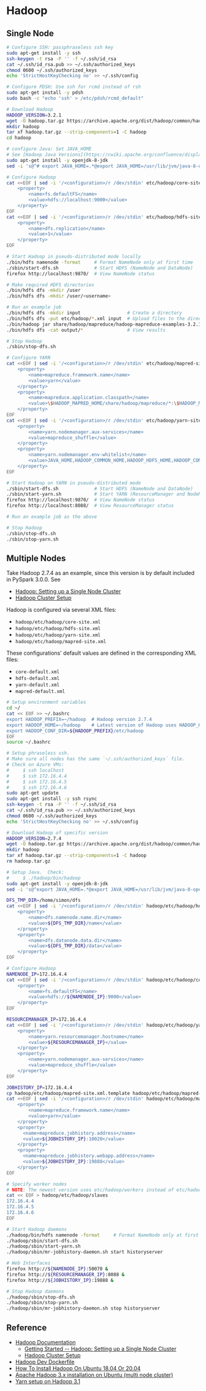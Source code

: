 # Hadoop #

## Single Node ##

```bash
# Configure SSH: passphraseless ssh key
sudo apt-get install -y ssh
ssh-keygen -t rsa -P '' -f ~/.ssh/id_rsa
cat ~/.ssh/id_rsa.pub >> ~/.ssh/authorized_keys
chmod 0600 ~/.ssh/authorized_keys
echo 'StrictHostKeyChecking no' >> ~/.ssh/config

# Configure PDSH: Use ssh for rcmd instead of rsh
sudo apt-get install -y pdsh
sudo bash -c "echo 'ssh' > /etc/pdsh/rcmd_default"

# Download Hadoop
HADOOP_VERSION=3.2.1
wget -O hadoop.tar.gz https://archive.apache.org/dist/hadoop/common/hadoop-${HADOOP_VERSION}/hadoop-${HADOOP_VERSION}.tar.gz
mkdir hadoop
tar xf hadoop.tar.gz --strip-components=1 -C hadoop
cd hadoop

# configure Java: Set JAVA_HOME
# See [Hadoop Java Versions](https://cwiki.apache.org/confluence/display/HADOOP/Hadoop+Java+Versions)
sudo apt-get install -y openjdk-8-jdk
sed -i 's@^# export JAVA_HOME=.*@export JAVA_HOME=/usr/lib/jvm/java-8-openjdk-amd64@' etc/hadoop/hadoop-env.sh

# Configure Hadoop
cat <<EOF | sed -i '/<configuration>/r /dev/stdin' etc/hadoop/core-site.xml
    <property>
        <name>fs.defaultFS</name>
        <value>hdfs://localhost:9000</value>
    </property>
EOF
cat <<EOF | sed -i '/<configuration>/r /dev/stdin' etc/hadoop/hdfs-site.xml 
    <property>
        <name>dfs.replication</name>
        <value>1</value>
    </property>
EOF

# Start Hadoop in pseudo-distributed mode locally
./bin/hdfs namenode -format     # Format NameNode only at first time
./sbin/start-dfs.sh             # Start HDFS (NameNode and DataNode)
firefox http://localhost:9870/  # View NameNode status

# Make required HDFS directories
./bin/hdfs dfs -mkdir /user
./bin/hdfs dfs -mkdir /user/<username>

# Run an example job
./bin/hdfs dfs -mkdir input                 # Create a directory
./bin/hdfs dfs -put etc/hadoop/*.xml input  # Upload files to the directory
./bin/hadoop jar share/hadoop/mapreduce/hadoop-mapreduce-examples-3.2.1.jar grep input output 'dfs[a-z.]+'
./bin/hdfs dfs -cat output/*                # View results

# Stop Hadoop
./sbin/stop-dfs.sh

# Configure YARN
cat <<EOF | sed -i '/<configuration>/r /dev/stdin' etc/hadoop/mapred-site.xml
    <property>
        <name>mapreduce.framework.name</name>
        <value>yarn</value>
    </property>
    <property>
        <name>mapreduce.application.classpath</name>
        <value>\$HADOOP_MAPRED_HOME/share/hadoop/mapreduce/*:\$HADOOP_MAPRED_HOME/share/hadoop/mapreduce/lib/*</value>
    </property>
EOF
cat <<EOF | sed -i '/<configuration>/r /dev/stdin' etc/hadoop/yarn-site.xml
    <property>
        <name>yarn.nodemanager.aux-services</name>
        <value>mapreduce_shuffle</value>
    </property>
    <property>
        <name>yarn.nodemanager.env-whitelist</name>
        <value>JAVA_HOME,HADOOP_COMMON_HOME,HADOOP_HDFS_HOME,HADOOP_CONF_DIR,CLASSPATH_PREPEND_DISTCACHE,HADOOP_YARN_HOME,HADOOP_MAPRED_HOME</value>
    </property>
EOF

# Start Hadoop on YARN in pseudo-distributed mode
./sbin/start-dfs.sh             # Start HDFS (NameNode and DataNode)
./sbin/start-yarn.sh            # Start YARN (ResourceManager and NodeManager)
firefox http://localhost:9870/  # View NameNode status
firefox http://localhost:8088/  # View ResourceManager status

# Run an example job as the above

# Stop Hadoop
./sbin/stop-dfs.sh
./sbin/stop-yarn.sh
```

## Multiple Nodes ##

Take Hadoop 2.7.4 as an example, since this version is by default
included in PySpark 3.0.0.  See
* [Hadoop: Setting up a Single Node Cluster](https://hadoop.apache.org/docs/r2.7.4/hadoop-project-dist/hadoop-common/SingleCluster.html)
* [Hadoop Cluster Setup](https://hadoop.apache.org/docs/r2.7.4/hadoop-project-dist/hadoop-common/ClusterSetup.html)

Hadoop is configured via several XML files:
* `hadoop/etc/hadoop/core-site.xml`
* `hadoop/etc/hadoop/hdfs-site.xml`
* `hadoop/etc/hadoop/yarn-site.xml`
* `hadoop/etc/hadoop/mapred-site.xml`

These configurations' default values are defined in the corresponding
XML files:
* `core-default.xml`
* `hdfs-default.xml`
* `yarn-default.xml`
* `mapred-default.xml`


```bash
# Setup environment variables
cd ~/
cat << EOF >> ~/.bashrc
export HADOOP_PREFIX=~/hadoop  # Hadoop version 2.7.4
export HADOOP_HOME=~/hadoop    # Latest version of Hadoop uses HADOOP_HOME instead of HADOOP_PREFIX
export HADOOP_CONF_DIR=${HADOOP_PREFIX}/etc/hadoop
EOF
source ~/.bashrc

# Setup phraseless ssh.
# Make sure all nodes has the same `~/.ssh/authorized_keys` file.
# Check on Azure VMs:
#     $ ssh localhost
#     $ ssh 172.16.4.4
#     $ ssh 172.16.4.5
#     $ ssh 172.16.4.6
sudo apt-get update
sudo apt-get install -y ssh rsync
ssh-keygen -t rsa -P '' -f ~/.ssh/id_rsa
cat ~/.ssh/id_rsa.pub >> ~/.ssh/authorized_keys
chmod 0600 ~/.ssh/authorized_keys
echo 'StrictHostKeyChecking no' >> ~/.ssh/config

# Download Hadoop of specific version
HADOOP_VERSION=2.7.4
wget -O hadoop.tar.gz https://archive.apache.org/dist/hadoop/common/hadoop-${HADOOP_VERSION}/hadoop-${HADOOP_VERSION}.tar.gz
mkdir hadoop
tar xf hadoop.tar.gz --strip-components=1 -C hadoop
rm hadoop.tar.gz

# Setup Java.  Check:
#     $ ./hadoop/bin/hadoop
sudo apt-get install -y openjdk-8-jdk
sed -i 's@^export JAVA_HOME=.*@export JAVA_HOME=/usr/lib/jvm/java-8-openjdk-amd64@' hadoop/etc/hadoop/hadoop-env.sh

DFS_TMP_DIR=/home/simon/dfs
cat <<EOF | sed -i '/<configuration>/r /dev/stdin' hadoop/etc/hadoop/hdfs-site.xml
    <property>
        <name>dfs.namenode.name.dir</name>
        <value>${DFS_TMP_DIR}/name</value>
    </property>
    <property>
        <name>dfs.datanode.data.dir</name>
        <value>${DFS_TMP_DIR}/data</value>
    </property>
EOF

# Configure Hadoop
NAMENODE_IP=172.16.4.4
cat <<EOF | sed -i '/<configuration>/r /dev/stdin' hadoop/etc/hadoop/core-site.xml
    <property>
        <name>fs.defaultFS</name>
        <value>hdfs://${NAMENODE_IP}:9000</value>
    </property>
EOF

RESOURCEMANAGER_IP=172.16.4.4
cat <<EOF | sed -i '/<configuration>/r /dev/stdin' hadoop/etc/hadoop/yarn-site.xml
    <property>
        <name>yarn.resourcemanager.hostname</name>
        <value>${RESOURCEMANAGER_IP}</value>
    </property>
    <property>
        <name>yarn.nodemanager.aux-services</name>
        <value>mapreduce_shuffle</value>
    </property>
EOF

JOBHISTORY_IP=172.16.4.4
cp hadoop/etc/hadoop/mapred-site.xml.template hadoop/etc/hadoop/mapred-site.xml
cat <<EOF | sed -i '/<configuration>/r /dev/stdin' hadoop/etc/hadoop/mapred-site.xml
    <property>
        <name>mapreduce.framework.name</name>
        <value>yarn</value>
    </property>
    <property>
      <name>mapreduce.jobhistory.address</name>
      <value>${JOBHISTORY_IP}:10020</value>
    </property>
    <property>
      <name>mapreduce.jobhistory.webapp.address</name>
      <value>${JOBHISTORY_IP}:19888</value>
    </property>
EOF

# Specify worker nodes
# NOTE: The newest version uses etc/hadoop/workers instead of etc/hadoop/slaves
cat << EOF > hadoop/etc/hadoop/slaves
172.16.4.4
172.16.4.5
172.16.4.6
EOF

# Start Hadoop daemons
./hadoop/bin/hdfs namenode -format     # Format NameNode only at first time
./hadoop/sbin/start-dfs.sh
./hadoop/sbin/start-yarn.sh
./hadoop/sbin/mr-jobhistory-daemon.sh start historyserver

# Web Interfaces
firefox http://${NAMENODE_IP}:50070 &
firefox http://${RESOURCEMANAGER_IP}:8088 &
firefox http://${JOBHISTORY_IP}:19888 &

# Stop Hadoop daemons
./hadoop/sbin/stop-dfs.sh
./hadoop/sbin/stop-yarn.sh
./hadoop/sbin/mr-jobhistory-daemon.sh stop historyserver
```


## Reference ##

* [Hadoop Documentation](https://hadoop.apache.org/docs/stable/)
    + [Getting Started -- Hadoop: Setting up a Single Node Cluster](https://hadoop.apache.org/docs/stable/hadoop-project-dist/hadoop-common/SingleCluster.html)
    + [Hadoop Cluster Setup](https://hadoop.apache.org/docs/stable/hadoop-project-dist/hadoop-common/ClusterSetup.html)
* [Hadoop Dev Dockerfile](https://github.com/apache/hadoop/tree/trunk/dev-support/docker)
* [How To Install Hadoop On Ubuntu 18.04 Or 20.04](https://phoenixnap.com/kb/install-hadoop-ubuntu)
* [Apache Hadoop 3.x installation on Ubuntu (multi node cluster)](https://sparkbyexamples.com/hadoop/apache-hadoop-installation/)
* [Yarn setup on Hadoop 3.1](https://sparkbyexamples.com/hadoop/yarn-setup-and-run-map-reduce-program/)
